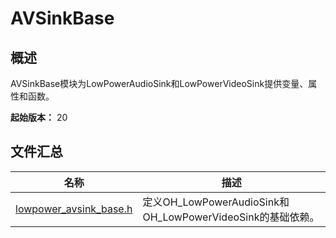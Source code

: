 # AVSinkBase

## 概述

AVSinkBase模块为LowPowerAudioSink和LowPowerVideoSink提供变量、属性和函数。

**起始版本：** 20

## 文件汇总

| 名称 | 描述 |
| -- | -- |
| [lowpower_avsink_base.h](capi-lowpower-avsink-base-h.md) | 定义OH_LowPowerAudioSink和OH_LowPowerVideoSink的基础依赖。 |
